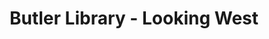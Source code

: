 ---
pid: '11'
_date: between 1934 and 2009
derivativo_link: https://derivativo-1.library.columbia.edu/iiif/2/ldpd:341105/
dlc_link: https://dlc.library.columbia.edu/catalog/cul:8w9ghx3fv3
format: photographs
iiif_json: https://derivativo-1.library.columbia.edu/iiif/2/ldpd:341105/info.json
name: 
native_jpg: https://derivativo-1.library.columbia.edu/iiif/2/ldpd:341105/full/!768,768/0/native.jpg
shelf_location: Box no. Box 162, Folder no. Folder 13 (Buildings & Grounds - Morningside
  - Butler Library, exterior), Historical Photograph Collection
subjects: Academic libraries; New York (N.Y.); Butler Library
summary: View of Butler Library through foliage, looking west.
title: Butler Library - Looking West
permalink: /photos/11/
layout: photo-page
---